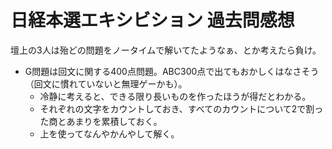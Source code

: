 # 日経本選エキシビション 過去問感想

壇上の3人は殆どの問題をノータイムで解いてたようなぁ、とか考えたら負け。

- G問題は回文に関する400点問題。ABC300点で出てもおかしくはなさそう（回文に慣れていないと無理ゲーかも）。
  - 冷静に考えると、できる限り長いものを作ったほうが得だとわかる。
  - それぞれの文字をカウントしておき、すべてのカウントについて2で割った商とあまりを累積しておく。
  - 上を使ってなんやかんやして解く。


